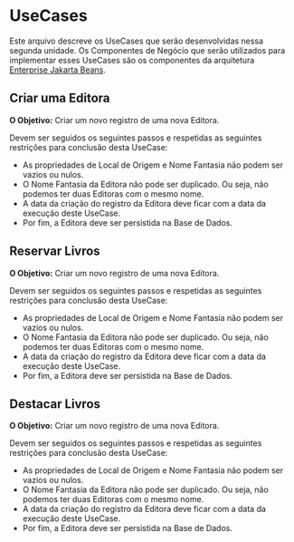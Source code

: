 # UseCases

Este arquivo descreve os UseCases que serão desenvolvidas nessa segunda unidade. Os Componentes de Negócio que serão utilizados para implementar esses UseCases são os componentes da arquitetura [Enterprise Jakarta Beans](https://jakarta.ee/specifications/enterprise-beans/4.0/).

## Criar uma Editora

**O Objetivo:** Criar um novo registro de uma nova Editora.

Devem ser seguidos os seguintes passos e respetidas as seguintes restrições para conclusão desta UseCase:
* As propriedades de Local de Origem e Nome Fantasia não podem ser vazios ou nulos.
* O Nome Fantasia da Editora não pode ser duplicado. Ou seja, não podemos ter duas Editoras com o mesmo nome.
* A data da criação do registro da Editora deve ficar com a data da execução deste UseCase.
* Por fim, a Editora deve ser persistida na Base de Dados.

## Reservar Livros

**O Objetivo:** Criar um novo registro de uma nova Editora.

Devem ser seguidos os seguintes passos e respetidas as seguintes restrições para conclusão desta UseCase:
* As propriedades de Local de Origem e Nome Fantasia não podem ser vazios ou nulos.
* O Nome Fantasia da Editora não pode ser duplicado. Ou seja, não podemos ter duas Editoras com o mesmo nome.
* A data da criação do registro da Editora deve ficar com a data da execução deste UseCase.
* Por fim, a Editora deve ser persistida na Base de Dados.

## Destacar Livros

**O Objetivo:** Criar um novo registro de uma nova Editora.

Devem ser seguidos os seguintes passos e respetidas as seguintes restrições para conclusão desta UseCase:
* As propriedades de Local de Origem e Nome Fantasia não podem ser vazios ou nulos.
* O Nome Fantasia da Editora não pode ser duplicado. Ou seja, não podemos ter duas Editoras com o mesmo nome.
* A data da criação do registro da Editora deve ficar com a data da execução deste UseCase.
* Por fim, a Editora deve ser persistida na Base de Dados.
